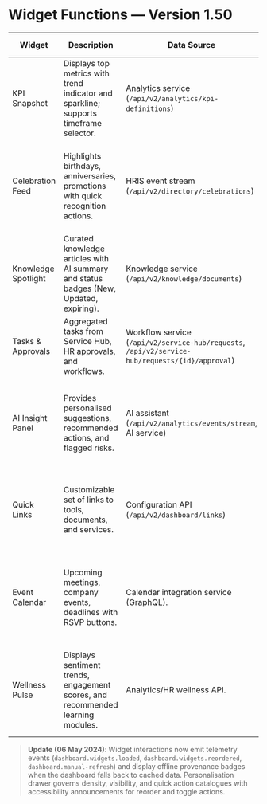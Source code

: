 # Widget Functions — Version 1.50

| Widget | Description | Data Source | Personalisation Rules | Accessibility Notes |
| --- | --- | --- | --- | --- |
| KPI Snapshot | Displays top metrics with trend indicator and sparkline; supports timeframe selector. | Analytics service (`/api/v2/analytics/kpi-definitions`) | Shows KPIs relevant to user’s department and role; admins can pin global KPIs. | Provide textual summary for screen readers; sparkline hidden when high-contrast mode enabled. |
| Celebration Feed | Highlights birthdays, anniversaries, promotions with quick recognition actions. | HRIS event stream (`/api/v2/directory/celebrations`) | Prioritises direct reports and cross-functional squads; includes upcoming events for next 7 days. | Buttons sized 48px, includes `aria-live="polite"` updates for new events. |
| Knowledge Spotlight | Curated knowledge articles with AI summary and status badges (New, Updated, expiring). | Knowledge service (`/api/v2/knowledge/documents`) | Weighted by user’s recent searches, compliance obligations, and persona. | Ensure summary text truncated with ellipsis and `title` attribute for full content; accessible tags list. |
| Tasks & Approvals | Aggregated tasks from Service Hub, HR approvals, and workflows. | Workflow service (`/api/v2/service-hub/requests`, `/api/v2/service-hub/requests/{id}/approval`) | Prioritises overdue and high-SLA items; can filter by origin. | Keyboard shortcuts for accept/decline; focus states visible in all themes. |
| AI Insight Panel | Provides personalised suggestions, recommended actions, and flagged risks. | AI assistant (`/api/v2/analytics/events/stream`, AI service) | Learns from user behaviour; toggles for opting into categories (productivity, compliance, wellbeing). | Provide disclaimers for AI-generated content; ensure `aria-describedby` includes context message. |
| Quick Links | Customizable set of links to tools, documents, and services. | Configuration API (`/api/v2/dashboard/links`) | Pre-populated with role-specific defaults; users can pin/unpin items. | Manageable via keyboard reordering controls; ensures focus returns to trigger after editing. |
| Event Calendar | Upcoming meetings, company events, deadlines with RSVP buttons. | Calendar integration service (GraphQL). | Shows events for teams and company; user can subscribe to categories. | Calendar accessible in list view for screen readers; ensures date/time format localised. |
| Wellness Pulse | Displays sentiment trends, engagement scores, and recommended learning modules. | Analytics/HR wellness API. | Tailored by department engagement metrics; red flags escalate to managers. | Provide summary text alternative to charts; ensure colour-coded statuses accompanied by icons and text labels. |

> **Update (06 May 2024)**: Widget interactions now emit telemetry events (`dashboard.widgets.loaded`, `dashboard.widgets.reordered`, `dashboard.manual-refresh`) and display offline provenance badges when the dashboard falls back to cached data. Personalisation drawer governs density, visibility, and quick action catalogues with accessibility announcements for reorder and toggle actions.
